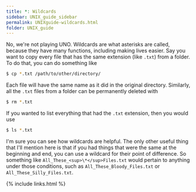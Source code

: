 ```yaml
---
title: *: Wildcards
sidebar: UNIX_guide_sidebar
permalink: UNIXguide-wildcards.html
folder: UNIX_guide
---
```


No, we're not playing UNO.
Wildcards are what asterisks are called, because they have many functions,
including making lives easier.
Say you want to copy every file that has the same extension (like `.txt`) from
a folder.
To do that, you can do something like
```bash
$ cp *.txt /path/to/other/directory/
```
Each file will have the same name as it did in the original directory.
Similarly, all the `.txt` files from a folder can be permanently deleted with
```bash
$ rm *.txt
```
If you wanted to list everything that had the `.txt` extension, then you would use
```bash
$ ls *.txt
```
I'm sure you can see how wildcards are helpful.
The only other useful thing that I'll mention here is that if you had things
that were the same at the beginning and end, you can use a wildcard for their
point of difference.
So something like `All_These_<sup>\*</sup>Files.txt` would pertain to anything
under those conditions, such as `All_These_Bloody_Files.txt` or
`All_These_Silly_Files.txt`.

{% include links.html %}
